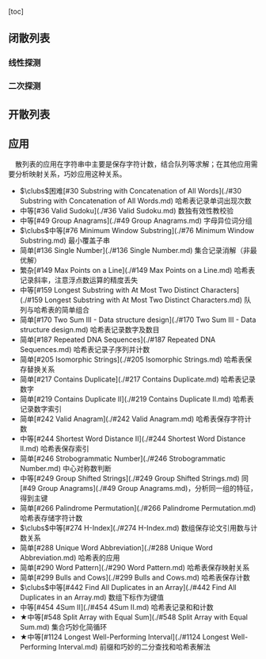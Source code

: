 [toc]

## 闭散列表

### 线性探测



### 二次探测



## 开散列表



## 应用

&emsp;散列表的应用在字符串中主要是保存字符计数，结合队列等求解；在其他应用需要分析映射关系，巧妙应用这种关系。

* $\clubs$困难[#30 Substring with Concatenation of All Words](./#30 Substring with Concatenation of All Words.md)    哈希表记录单词出现次数
* 中等[#36 Valid Sudoku](./#36 Valid Sudoku.md)    数独有效性教校验
* 中等[#49 Group Anagrams](./#49 Group Anagrams.md)    字母异位词分组
* $\clubs$中等[#76 Minimum Window Substring](./#76 Minimum Window Substring.md)    最小覆盖子串
* 简单[#136 Single Number](./#136 Single Number.md)    集合记录消解（非最优解）
* 繁杂[#149 Max Points on a Line](./#149 Max Points on a Line.md)    哈希表记录斜率，注意浮点数运算的精度丢失
* 中等[#159 Longest Substring with At Most Two Distinct Characters](./#159 Longest Substring with At Most Two Distinct Characters.md)    队列与哈希表的简单组合
* 简单[#170 Two Sum III - Data structure design](./#170 Two Sum III - Data structure design.md)    哈希表记录数字及数目
* 简单[#187 Repeated DNA Sequences](./#187 Repeated DNA Sequences.md)    哈希表记录子序列并计数
* 简单[#205 Isomorphic Strings](./#205 Isomorphic Strings.md)    哈希表保存替换关系
* 简单[#217 Contains Duplicate](./#217 Contains Duplicate.md)    哈希表记录数字
* 简单[#219 Contains Duplicate II](./#219 Contains Duplicate II.md)    哈希表记录数字索引
* 简单[#242 Valid Anagram](./#242 Valid Anagram.md)    哈希表保存字符计数
* 中等[#244 Shortest Word Distance II](./#244 Shortest Word Distance II.md)    哈希表保存索引
* 简单[#246 Strobogrammatic Number](./#246 Strobogrammatic Number.md)    中心对称数判断
* 中等[#249 Group Shifted Strings](./#249 Group Shifted Strings.md)    同[#49 Group Anagrams](./#49 Group Anagrams.md)，分析同一组的特征，得到主键
* 简单[#266 Palindrome Permutation](./#266 Palindrome Permutation.md)    哈希表存储字符计数
* $\clubs$中等[#274 H-Index](./#274 H-Index.md)    数组保存论文引用数与计数关系
* 简单[#288 Unique Word Abbreviation](./#288 Unique Word Abbreviation.md)    哈希表的应用
* 简单[#290 Word Pattern](./#290 Word Pattern.md)    哈希表保存映射关系
* 简单[#299 Bulls and Cows](./#299 Bulls and Cows.md)    哈希表保存计数
* $\clubs$中等[#442 Find All Duplicates in an Array](./#442 Find All Duplicates in an Array.md)    数组下标作为键值
* 中等[#454 4Sum II](./#454 4Sum II.md)    哈希表记录和和计数
* $\bigstar$中等[#548 Split Array with Equal Sum](./#548 Split Array with Equal Sum.md)    集合巧妙化简循环
* $\bigstar$中等[#1124 Longest Well-Performing Interval](./#1124 Longest Well-Performing Interval.md)    前缀和巧妙的二分查找和哈希表解法